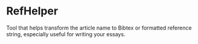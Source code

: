 # RefHelper
Tool that helps transform the article name to Bibtex or formatted reference string, especially useful for writing your essays.
